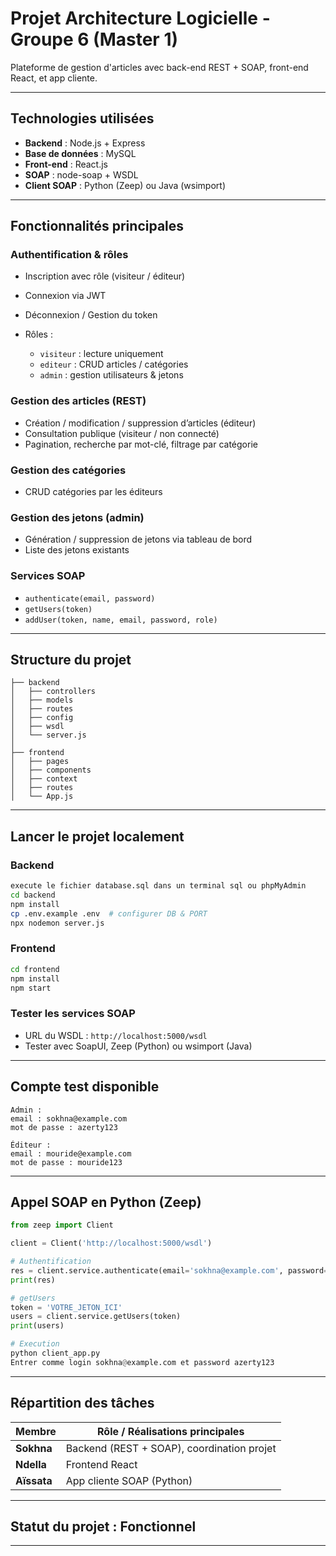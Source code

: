 # Projet Architecture Logicielle - Groupe 6 (Master 1)

Plateforme de gestion d'articles avec back-end REST + SOAP, front-end React, et app cliente.

---

## Technologies utilisées

- **Backend** : Node.js + Express
- **Base de données** : MySQL
- **Front-end** : React.js
- **SOAP** : node-soap + WSDL
- **Client SOAP** : Python (Zeep) ou Java (wsimport)

---

## Fonctionnalités principales

### Authentification & rôles

- Inscription avec rôle (visiteur / éditeur)
- Connexion via JWT
- Déconnexion / Gestion du token
- Rôles :

  - `visiteur` : lecture uniquement
  - `editeur` : CRUD articles / catégories
  - `admin` : gestion utilisateurs & jetons

### Gestion des articles (REST)

- Création / modification / suppression d’articles (éditeur)
- Consultation publique (visiteur / non connecté)
- Pagination, recherche par mot-clé, filtrage par catégorie

### Gestion des catégories

- CRUD catégories par les éditeurs

### Gestion des jetons (admin)

- Génération / suppression de jetons via tableau de bord
- Liste des jetons existants

### Services SOAP

- `authenticate(email, password)`
- `getUsers(token)`
- `addUser(token, name, email, password, role)`

---

## Structure du projet

```
├── backend
│   ├── controllers
│   ├── models
│   ├── routes
│   ├── config
│   ├── wsdl
│   └── server.js
│
├── frontend
│   ├── pages
│   ├── components
│   ├── context
│   ├── routes
│   └── App.js
```

---

## Lancer le projet localement

### Backend

```bash
execute le fichier database.sql dans un terminal sql ou phpMyAdmin
cd backend
npm install
cp .env.example .env  # configurer DB & PORT
npx nodemon server.js
```

### Frontend

```bash
cd frontend
npm install
npm start
```

### Tester les services SOAP

- URL du WSDL : `http://localhost:5000/wsdl`
- Tester avec SoapUI, Zeep (Python) ou wsimport (Java)

---

## Compte test disponible

```
Admin :
email : sokhna@example.com
mot de passe : azerty123

Éditeur :
email : mouride@example.com
mot de passe : mouride123
```

---

## Appel SOAP en Python (Zeep)

```python
from zeep import Client

client = Client('http://localhost:5000/wsdl')

# Authentification
res = client.service.authenticate(email='sokhna@example.com', password='azerty123')
print(res)

# getUsers
token = 'VOTRE_JETON_ICI'
users = client.service.getUsers(token)
print(users)

# Execution
python client_app.py
Entrer comme login sokhna@example.com et password azerty123
```

---

## Répartition des tâches

| Membre      | Rôle / Réalisations principales            |
| ----------- | ------------------------------------------ |
| **Sokhna**  | Backend (REST + SOAP), coordination projet |
| **Ndella**  | Frontend React                             |
| **Aïssata** | App cliente SOAP (Python)                  |

---

## Statut du projet : **Fonctionnel**

---
